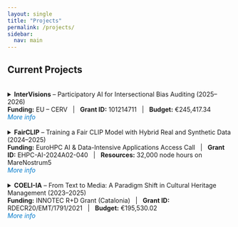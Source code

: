 ```yaml
---
layout: single
title: "Projects"
permalink: /projects/
sidebar:
  nav: main
---
```


## Current Projects

<br>

<details>
  <summary>
    <strong>InterVisions</strong> – Participatory AI for Intersectional Bias Auditing (2025–2026)  
    <br>
    <strong>Funding:</strong> EU – CERV &nbsp; | &nbsp; 
    <strong>Grant ID:</strong> 101214711 &nbsp; | &nbsp; 
    <strong>Budget:</strong> €245,417.34  
    <br><em style="color: #007acc; cursor: pointer;">More info</em>
  </summary>
  <br>

  <strong>Coordinated by:</strong> ALIA – Associació Cultural de Dones per a la Recerca i l’Acció <br>
  <strong>Participants:</strong><br>
  – <strong>Centre de Visió per Computador (CVC-UAB)</strong>, Research Organisation<br>
  – <strong>Diputació de Barcelona</strong>, Associated Partner<br><br>

  <strong>Goal:</strong><br>
  InterVisions aims to build a <strong>participatory bias audit tool</strong> for vision and language foundation models.  
  It integrates intersectional feminist theory, deep learning, and participatory AI practices to identify and mitigate social biases in large-scale multimodal AI systems.<br><br>

  <strong>Activities:</strong><br>
  – Community-driven workshops to audit foundation models<br>
  – Co-creation of a <strong>technical fairness benchmark</strong><br>
  – Development of <strong>intersectional impact assessment guidelines</strong><br>
  – Promotion of <strong>ethical AI practices</strong> in line with the EU Charter of Fundamental Rights<br><br>

  <strong>Keywords:</strong> Bias in AI, Ethical AI, Participatory AI, Intersectionality, Fairness Benchmark, Vision & Language Models<br><br>

  <strong>Project Website:</strong>  TBD

</details>

<br>

<details>
  <summary>
    <strong>FairCLIP</strong> – Training a Fair CLIP Model with Hybrid Real and Synthetic Data (2024–2025)<br>
    <strong>Funding:</strong> EuroHPC AI & Data-Intensive Applications Access Call &nbsp; | &nbsp;
    <strong>Grant ID:</strong> EHPC-AI-2024A02-040 &nbsp; | &nbsp;
    <strong>Resources:</strong> 32,000 node hours on MareNostrum5<br>
    <em style="color: #007acc; cursor: pointer;">More info</em>
  </summary>
  <br>

  <strong>Coordinated by:</strong> Universitat Autònoma de Barcelona / Computer Vision Center (Spain)<br>
  <strong>Team:</strong><br>
  – Dr. Lluis Gomez (PI) • Dr. Lei Kang • Dr. Mohamed Ali Souibgui • Mr. Francesc Net • Mr. Joan Masoliver • Dr. Sonia Ruiz • Prof. Yuki M. Asano (University of Amsterdam)<br><br>

  <strong>Objective:</strong><br>
  The <strong>FairCLIP</strong> project aims to mitigate bias in large-scale vision-language models by training a new CLIP model on a hybrid dataset combining real and synthetic data, ensuring balanced demographic representation. The project contributes to fairness in AI with both technical and ethical innovations.<br><br>

  <strong>Key Methods:</strong><br>
  – Synthetic data generation via state-of-the-art diffusion models<br>
  – Real data from the CommonPool dataset<br>
  – OpenCLIP framework for scalable training<br>
  – Contrastive learning with demographic control<br><br>

  <strong>Milestones:</strong><br>
  – Small-scale (12M samples), medium-scale (128M), and large-scale (400M) experiments<br>
  – Total: 32,000 node hours over 12 months (Aug 2024–Jul 2025)<br><br>

  <strong>Expected Outcomes:</strong><br>
  – A fairness-optimized CLIP model<br>
  – A reusable hybrid dataset<br>
  – Open-source technical deliverables<br><br>

  <strong>Keywords:</strong> Fair AI, CLIP, Synthetic Data, Bias Mitigation, Diffusion Models, Vision-Language Models, HPC<br><br>

  <strong>Code:</strong>  
  <a href="https://github.com/lluisgomez/FairCLIP" target="_blank">FairCLIP GitHub Repository</a>  
</details>

<br>

<details>
  <summary>
    <strong>COELI-IA</strong> – From Text to Media: A Paradigm Shift in Cultural Heritage Management (2023–2025)<br>
    <strong>Funding:</strong> INNOTEC R+D Grant (Catalonia) &nbsp; | &nbsp;
    <strong>Grant ID:</strong> RDECR20/EMT/1791/2021 &nbsp; | &nbsp;
    <strong>Budget:</strong> €195,530.02<br>
    <em style="color: #007acc; cursor: pointer;">More info</em>
  </summary>
  <br>

  <strong>Coordinated by:</strong> Nubilum SL (SME) <br>
  <strong>Research Partner:</strong> Centre de Visió per Computador (CVC), Universitat Autònoma de Barcelona<br><br>

  <strong>Objective:</strong><br>
  COELI-IA aims to revolutionize the management and dissemination of cultural heritage content by leveraging AI techniques. The project explores automatic classification, indexing, and enhanced accessibility for digital archives through multimodal models that can understand and connect text and media data.<br><br>

  <strong>Key Innovations:</strong><br>
  – Development of AI-driven cultural heritage content engines<br>
  – New interfaces and recommendation systems based on content relevance<br>
  – Fine-tuning of AI models for domain-specific archives<br><br>

  <strong>Funding Structure:</strong><br>
  – Total accepted budget: €195,530.02<br>
  – CVC share: €84,446.05 (43.19%)<br>
  – Nubilum SL share: €111,083.98 (56.81%)<br><br>

  <strong>Team:</strong><br>
  – Dr. Lluís Gómez (CVC Lead)  
  – Pep Casals Pug (Nubilum Lead)
  – Marc Folia Campos (Nubilum)  
  – Francesc Net Barnes (CVC research staff)<br><br>

  <strong>Keywords:</strong> Cultural Heritage, AI for Archives, Multimodal Indexing, Recommendation Systems, Computer Vision, NLP<br><br>

  <strong>More Info:</strong>  
  <a href="https://coeli.cat/" target="_blank">coeli.cat</a> • 
  <a href="https://cvc.uab.cat" target="_blank">cvc.uab.cat</a>
</details>


